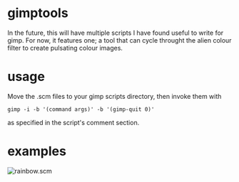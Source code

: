 gimptools
=========

In the future, this will have multiple scripts I have found useful to write for
gimp. For now, it features one; a tool that can cycle throught the alien colour
filter to create pulsating colour images.


usage
=====

Move the .scm files to your gimp scripts directory, then invoke them with
```
gimp -i -b '(command args)' -b '(gimp-quit 0)'
```
as specified in the script's comment section.



examples
========

![rainbow.scm](https://raw.githubusercontent.com/rbong/gimptools/master/examples/tree.gif)
